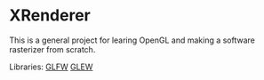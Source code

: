 # XRenderer
 This is a general project for learing OpenGL and making a software rasterizer from scratch.

 Libraries:
 [GLFW](https://www.glfw.org/download.html)
 [GLEW](http://glew.sourceforge.net/)
